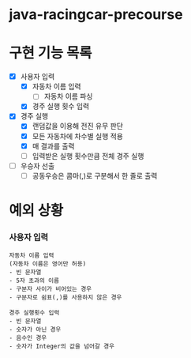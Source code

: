 # java-racingcar-precourse

# 구현 기능 목록

- [x] 사용자 입력
    - [x] 자동차 이름 입력
      - [ ] 자동차 이름 파싱
    - [x] 경주 실행 횟수 입력
- [x] 경주 실행
  - [x] 랜덤값을 이용해 전진 유무 판단
  - [x] 모든 자동차에 차수별 실행 적용
  - [x] 매 결과를 출력
  - [ ] 입력받은 실행 횟수만큼 전체 경주 실행
- [ ] 우승자 선출
  - [ ] 공동우승은 콤마(,)로 구분해서 한 줄로 출력

# 예외 상황
### 사용자 입력
    자동차 이름 입력
    (자동차 이름은 영어만 허용)
    - 빈 문자열
    - 5자 초과의 이름
    - 구분자 사이가 비어있는 경우
    - 구분자로 쉼표(,)를 사용하지 않은 경우

    경주 실행횟수 입력
    - 빈 문자열
    - 숫자가 아닌 경우
    - 음수인 경우
    - 숫자가 Integer의 값을 넘어갈 경우
